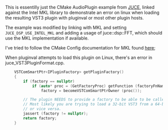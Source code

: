This is essentilly just the CMake AudioPlugin example from [JUCE](https://github.com/juce-framework/JUCE),
linked against the Intel MKL library to demonstrate an error on linux when
loading the resulting VST3 plugin with 
pluginval or most other plugin hosts.

The example was modified by linking with MKL and 
setting `JUCE_DSP_USE_INTEL_MKL` and adding a usage of juce::dsp::FFT,
which should use the MKL implementation if available.

I've tried to follow the CMake Config documentation for MKL found
[here](https://www.intel.com/content/www/us/en/docs/onemkl/developer-guide-macos/2024-0/cmake-config-for-onemkl.html);

When pluginval attempts to load this plugin on Linux, there's an error in juce_VST3PluginFormat.cpp.
```c++
    VSTComSmartPtr<IPluginFactory> getPluginFactory()
    {
        if (factory == nullptr)
            if (auto* proc = (GetFactoryProc) getFunction (factoryFnName))
                factory = becomeVSTComSmartPtrOwner (proc());

        // The plugin NEEDS to provide a factory to be able to be called a VST3!
        // Most likely you are trying to load a 32-bit VST3 from a 64-bit host
        // or vice versa.
        jassert (factory != nullptr);
        return factory;
    }
```
